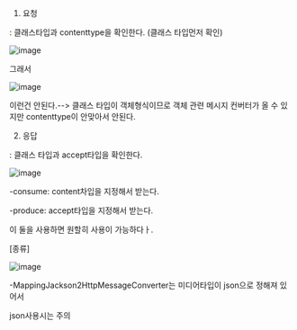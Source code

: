 1) 요청

: 클래스타입과 contenttype을 확인한다. (클래스 타입먼저 확인)

![image](https://user-images.githubusercontent.com/108928206/184056225-ee685b6b-dbe2-4e3c-b240-931a5fa97038.png)

그래서 

![image](https://user-images.githubusercontent.com/108928206/184056280-fe9dded5-6b48-400d-8f59-744abac7b038.png)

이런건 안된다.--> 클래스 타입이 객체형식이므로 객체 관련 메시지 컨버터가 올 수 있지만 contenttype이 안맞아서 안된다.

2) 응답

: 클래스 타입과 accept타입을 확인한다.

![image](https://user-images.githubusercontent.com/108928206/184056369-3e6e45d8-c41b-4e8a-9f7e-62a12afcc1dc.png)


-consume: content차입을 지정해서 받는다.

-produce: accept타입을 지정해서 받는다.

이 둘을 사용하면 원할히 사용이 가능하다ㅏ.

[종류]

![image](https://user-images.githubusercontent.com/108928206/184056631-78bfba4b-05fc-4258-a833-7c802e08156b.png)

-MappingJackson2HttpMessageConverter는 미디어타입이 json으로 정해져 있어서 

json사용시는 주의



